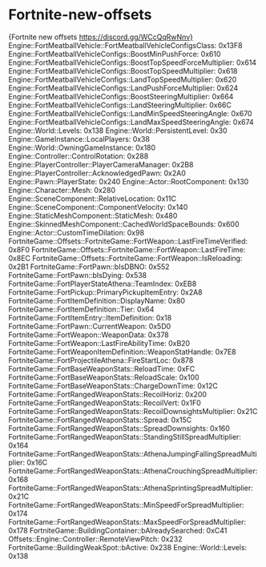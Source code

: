 # Fortnite-new-offsets
{Fortnite new offsets https://discord.gg/WCcQqRwNnv}
Engine::FortMeatballVehicle::FortMeatballVehicleConfigsClass: 0x13F8
Engine::FortMeatballVehicleConfigs::BoostMinPushForce: 0x610
Engine::FortMeatballVehicleConfigs::BoostTopSpeedForceMultiplier: 0x614
Engine::FortMeatballVehicleConfigs::BoostTopSpeedMultiplier: 0x618
Engine::FortMeatballVehicleConfigs::LandTopSpeedMultiplier: 0x620
Engine::FortMeatballVehicleConfigs::LandPushForceMultiplier: 0x624
Engine::FortMeatballVehicleConfigs::BoostSteeringMultiplier: 0x664
Engine::FortMeatballVehicleConfigs::LandSteeringMultiplier: 0x66C
Engine::FortMeatballVehicleConfigs::LandMinSpeedSteeringAngle: 0x670
Engine::FortMeatballVehicleConfigs::LandMaxSpeedSteeringAngle: 0x674
Engine::World::Levels: 0x138
Engine::World::PersistentLevel: 0x30
Engine::GameInstance::LocalPlayers: 0x38
Engine::World::OwningGameInstance: 0x180
Engine::Controller::ControlRotation: 0x288
Engine::PlayerController::PlayerCameraManager: 0x2B8
Engine::PlayerController::AcknowledgedPawn: 0x2A0
Engine::Pawn::PlayerState: 0x240
Engine::Actor::RootComponent: 0x130
Engine::Character::Mesh: 0x280
Engine::SceneComponent::RelativeLocation: 0x11C
Engine::SceneComponent::ComponentVelocity: 0x140
Engine::StaticMeshComponent::StaticMesh: 0x480
Engine::SkinnedMeshComponent::CachedWorldSpaceBounds: 0x600
Engine::Actor::CustomTimeDilation: 0x98
FortniteGame::Offsets::FortniteGame::FortWeapon::LastFireTimeVerified: 0x8F0
FortniteGame::Offsets::FortniteGame::FortWeapon::LastFireTime: 0x8EC
FortniteGame::Offsets::FortniteGame::FortWeapon::IsReloading: 0x2B1
FortniteGame::FortPawn::bIsDBNO: 0x552
FortniteGame::FortPawn::bIsDying: 0x538
FortniteGame::FortPlayerStateAthena::TeamIndex: 0xEB8
FortniteGame::FortPickup::PrimaryPickupItemEntry: 0x2A8
FortniteGame::FortItemDefinition::DisplayName: 0x80
FortniteGame::FortItemDefinition::Tier: 0x64
FortniteGame::FortItemEntry::ItemDefinition: 0x18
FortniteGame::FortPawn::CurrentWeapon: 0x5D0
FortniteGame::FortWeapon::WeaponData: 0x378
FortniteGame::FortWeapon::LastFireAbilityTime: 0xB20
FortniteGame::FortWeaponItemDefinition::WeaponStatHandle: 0x7E8
FortniteGame::FortProjectileAthena::FireStartLoc: 0x878
FortniteGame::FortBaseWeaponStats::ReloadTime: 0xFC
FortniteGame::FortBaseWeaponStats::ReloadScale: 0x100
FortniteGame::FortBaseWeaponStats::ChargeDownTime: 0x12C
FortniteGame::FortRangedWeaponStats::RecoilHoriz: 0x200
FortniteGame::FortRangedWeaponStats::RecoilVert: 0x1F0
FortniteGame::FortRangedWeaponStats::RecoilDownsightsMultiplier: 0x21C
FortniteGame::FortRangedWeaponStats::Spread: 0x15C
FortniteGame::FortRangedWeaponStats::SpreadDownsights: 0x160
FortniteGame::FortRangedWeaponStats::StandingStillSpreadMultiplier: 0x164
FortniteGame::FortRangedWeaponStats::AthenaJumpingFallingSpreadMultiplier: 0x16C
FortniteGame::FortRangedWeaponStats::AthenaCrouchingSpreadMultiplier: 0x168
FortniteGame::FortRangedWeaponStats::AthenaSprintingSpreadMultiplier: 0x21C
FortniteGame::FortRangedWeaponStats::MinSpeedForSpreadMultiplier: 0x174
FortniteGame::FortRangedWeaponStats::MaxSpeedForSpreadMultiplier: 0x178
FortniteGame::BuildingContainer::bAlreadySearched: 0xC41
Offsets::Engine::Controller::RemoteViewPitch: 0x232
FortniteGame::BuildingWeakSpot::bActive: 0x238
Engine::World::Levels: 0x138
